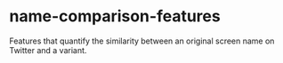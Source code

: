 # name-comparison-features
Features that quantify the similarity between an original screen name on Twitter and a variant. 
